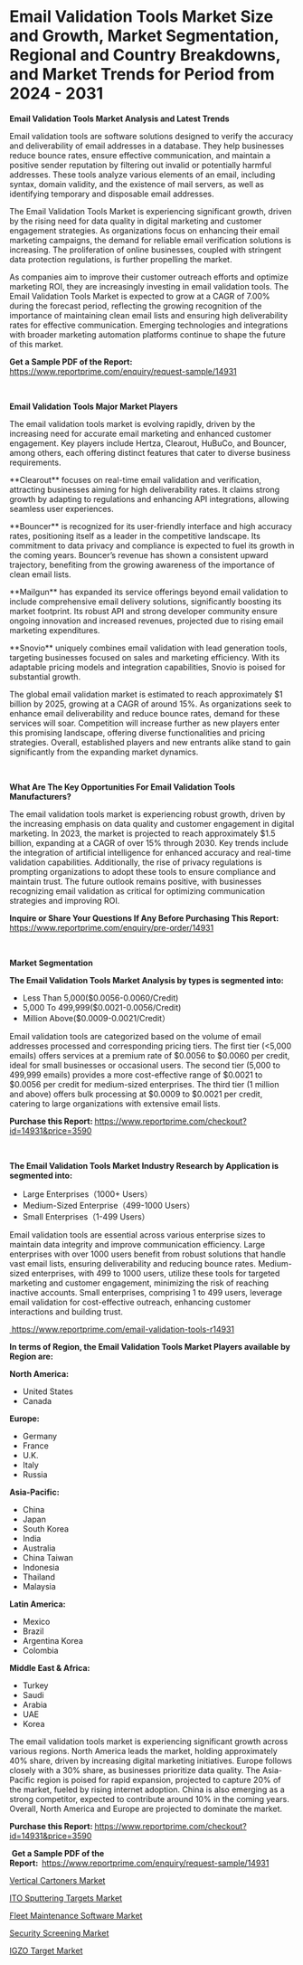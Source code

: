 <p><h1>Email Validation Tools Market Size and Growth, Market Segmentation, Regional and Country Breakdowns, and Market Trends for Period from 2024 -  2031</h1></p><p><strong>Email Validation Tools Market Analysis and Latest Trends</strong></p>
<p><p>Email validation tools are software solutions designed to verify the accuracy and deliverability of email addresses in a database. They help businesses reduce bounce rates, ensure effective communication, and maintain a positive sender reputation by filtering out invalid or potentially harmful addresses. These tools analyze various elements of an email, including syntax, domain validity, and the existence of mail servers, as well as identifying temporary and disposable email addresses.</p><p>The Email Validation Tools Market is experiencing significant growth, driven by the rising need for data quality in digital marketing and customer engagement strategies. As organizations focus on enhancing their email marketing campaigns, the demand for reliable email verification solutions is increasing. The proliferation of online businesses, coupled with stringent data protection regulations, is further propelling the market. </p><p>As companies aim to improve their customer outreach efforts and optimize marketing ROI, they are increasingly investing in email validation tools. The Email Validation Tools Market is expected to grow at a CAGR of 7.00% during the forecast period, reflecting the growing recognition of the importance of maintaining clean email lists and ensuring high deliverability rates for effective communication. Emerging technologies and integrations with broader marketing automation platforms continue to shape the future of this market.</p></p>
<p><strong>Get a Sample PDF of the Report:&nbsp;</strong> <a href="https://www.reportprime.com/enquiry/request-sample/14931">https://www.reportprime.com/enquiry/request-sample/14931</a></p>
<p>&nbsp;</p>
<p><strong>Email Validation Tools Major Market Players</strong></p>
<p><p>The email validation tools market is evolving rapidly, driven by the increasing need for accurate email marketing and enhanced customer engagement. Key players include Hertza, Clearout, HuBuCo, and Bouncer, among others, each offering distinct features that cater to diverse business requirements.</p><p>**Clearout** focuses on real-time email validation and verification, attracting businesses aiming for high deliverability rates. It claims strong growth by adapting to regulations and enhancing API integrations, allowing seamless user experiences.</p><p>**Bouncer** is recognized for its user-friendly interface and high accuracy rates, positioning itself as a leader in the competitive landscape. Its commitment to data privacy and compliance is expected to fuel its growth in the coming years. Bouncer’s revenue has shown a consistent upward trajectory, benefiting from the growing awareness of the importance of clean email lists.</p><p>**Mailgun** has expanded its service offerings beyond email validation to include comprehensive email delivery solutions, significantly boosting its market footprint. Its robust API and strong developer community ensure ongoing innovation and increased revenues, projected due to rising email marketing expenditures.</p><p>**Snovio** uniquely combines email validation with lead generation tools, targeting businesses focused on sales and marketing efficiency. With its adaptable pricing models and integration capabilities, Snovio is poised for substantial growth.</p><p>The global email validation market is estimated to reach approximately $1 billion by 2025, growing at a CAGR of around 15%. As organizations seek to enhance email deliverability and reduce bounce rates, demand for these services will soar. Competition will increase further as new players enter this promising landscape, offering diverse functionalities and pricing strategies. Overall, established players and new entrants alike stand to gain significantly from the expanding market dynamics.</p></p>
<p>&nbsp;</p>
<p><strong>What Are The Key Opportunities For Email Validation Tools Manufacturers?</strong></p>
<p><p>The email validation tools market is experiencing robust growth, driven by the increasing emphasis on data quality and customer engagement in digital marketing. In 2023, the market is projected to reach approximately $1.5 billion, expanding at a CAGR of over 15% through 2030. Key trends include the integration of artificial intelligence for enhanced accuracy and real-time validation capabilities. Additionally, the rise of privacy regulations is prompting organizations to adopt these tools to ensure compliance and maintain trust. The future outlook remains positive, with businesses recognizing email validation as critical for optimizing communication strategies and improving ROI.</p></p>
<p><strong>Inquire or Share Your Questions If Any Before Purchasing This Report:</strong> <a href="https://www.reportprime.com/enquiry/pre-order/14931">https://www.reportprime.com/enquiry/pre-order/14931</a></p>
<p>&nbsp;</p>
<p><strong>Market Segmentation</strong></p>
<p><strong>The Email Validation Tools Market Analysis by types is segmented into:</strong></p>
<p><ul><li>Less Than 5,000($0.0056-0.0060/Credit)</li><li>5,000 To 499,999($0.0021-0.0056/Credit)</li><li>Million Above($0.0009-0.0021/Credit）</li></ul></p>
<p><p>Email validation tools are categorized based on the volume of email addresses processed and corresponding pricing tiers. The first tier (<5,000 emails) offers services at a premium rate of $0.0056 to $0.0060 per credit, ideal for small businesses or occasional users. The second tier (5,000 to 499,999 emails) provides a more cost-effective range of $0.0021 to $0.0056 per credit for medium-sized enterprises. The third tier (1 million and above) offers bulk processing at $0.0009 to $0.0021 per credit, catering to large organizations with extensive email lists.</p></p>
<p><strong>Purchase this Report:&nbsp;</strong><a href="https://www.reportprime.com/checkout?id=14931&price=3590">https://www.reportprime.com/checkout?id=14931&price=3590</a></p>
<p>&nbsp;</p>
<p><strong>The Email Validation Tools Market Industry Research by Application is segmented into:</strong></p>
<p><ul><li>Large Enterprises（1000+ Users）</li><li>Medium-Sized Enterprise（499-1000 Users）</li><li>Small Enterprises（1-499 Users）</li></ul></p>
<p><p>Email validation tools are essential across various enterprise sizes to maintain data integrity and improve communication efficiency. Large enterprises with over 1000 users benefit from robust solutions that handle vast email lists, ensuring deliverability and reducing bounce rates. Medium-sized enterprises, with 499 to 1000 users, utilize these tools for targeted marketing and customer engagement, minimizing the risk of reaching inactive accounts. Small enterprises, comprising 1 to 499 users, leverage email validation for cost-effective outreach, enhancing customer interactions and building trust.</p></p>
<p><a href="https://www.reportprime.com/email-validation-tools-r14931">&nbsp;https://www.reportprime.com/email-validation-tools-r14931</a></p>
<p><strong>In terms of Region, the Email Validation Tools Market Players available by Region are:</strong></p>
<p>
    <p> <strong> North America: </strong>
        <ul>
            <li>United States</li>
            <li>Canada</li>
        </ul>
        </p> 
    <p> <strong> Europe: </strong>
        <ul>
            <li>Germany</li>
            <li>France</li>
            <li>U.K.</li>
            <li>Italy</li>
            <li>Russia</li>
        </ul>
        </p> 
    <p> <strong> Asia-Pacific: </strong>
        <ul>
            <li>China</li>
            <li>Japan</li>
            <li>South Korea</li>
            <li>India</li>
            <li>Australia</li>
            <li>China Taiwan</li>
            <li>Indonesia</li>
            <li>Thailand</li>
            <li>Malaysia</li>
        </ul>
        </p> 
    <p> <strong> Latin America: </strong>
        <ul>
            <li>Mexico</li>
            <li>Brazil</li>
            <li>Argentina Korea</li>
            <li>Colombia</li>
        </ul>
        </p> 
    <p> <strong> Middle East & Africa: </strong>
        <ul>
            <li>Turkey</li>
            <li>Saudi</li>
            <li>Arabia</li>
            <li>UAE</li>
            <li>Korea</li>
        </ul>
    </p>
    </p>
<p><p>The email validation tools market is experiencing significant growth across various regions. North America leads the market, holding approximately 40% share, driven by increasing digital marketing initiatives. Europe follows closely with a 30% share, as businesses prioritize data quality. The Asia-Pacific region is poised for rapid expansion, projected to capture 20% of the market, fueled by rising internet adoption. China is also emerging as a strong competitor, expected to contribute around 10% in the coming years. Overall, North America and Europe are projected to dominate the market.</p></p>
<p><strong>Purchase this Report: </strong><a href="https://www.reportprime.com/checkout?id=14931&price=3590">https://www.reportprime.com/checkout?id=14931&price=3590</a></p>
<p>&nbsp;<strong>Get a Sample PDF of the Report:&nbsp;&nbsp;</strong><a href="https://www.reportprime.com/enquiry/request-sample/14931">https://www.reportprime.com/enquiry/request-sample/14931</a></p>
<p><strong></strong></p>
<p><p><a href="https://medium.com/@connor.marshall794/the-growth-of-the-vertical-cartoners-market-has-been-significant-driven-by-various-critical-eccc7d599445">Vertical Cartoners Market</a></p><p><a href="https://issuu.com/reportprime-2/docs/ito-sputtering-targets-market-size-_f9bb674565c128">ITO Sputtering Targets Market</a></p><p><a href="https://github.com/KamrulHadi87/Market-Research-Report-List-1/blob/main/fleet-maintenance-software-market.md">Fleet Maintenance Software Market</a></p><p><a href="https://www.linkedin.com/pulse/emerging-market-trends-regional-analysis-security-screening-dyrac?trackingId=Lh3VRYb0RMunGk2VIYeV0A%3D%3D">Security Screening Market</a></p><p><a href="https://issuu.com/reportprime-2/docs/igzo-target-market-size-2030.pptx_0309d6b4931cc0">IGZO Target Market</a></p></p>